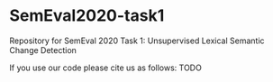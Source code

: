 # SemEval2020-task1
Repository for SemEval 2020 Task 1: Unsupervised Lexical Semantic Change Detection

If you use our code please cite us as follows:
TODO
